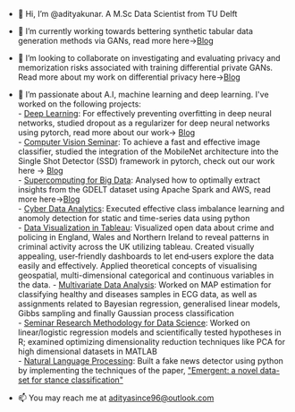 - 👋 Hi, I’m @adityakunar. A M.Sc Data Scientist from TU Delft
- 🌱 I’m currently working towards bettering synthetic tabular data generation methods via GANs, read more here->[Blog](https://adityakunar.medium.com/ctab-gan-effective-table-data-synthesizing-39d086a1b7b0)
- 💞️ I’m looking to collaborate on investigating and evaluating privacy and memorization risks associated with training differential private GANs. Read more about my work on differential privacy here->[Blog](https://adityakunar.medium.com/dtgan-differential-private-training-for-tabular-gans-ba3754721b33)
- 👀 I’m passionate about A.I, machine learning and deep learning. I've worked on the following projects: </br>
      - [Deep Learning](https://github.com/adityakunar/DeepLearning): For effectively preventing overfitting in deep neural networks, studied dropout as a regularizer for deep neural networks using pytorch, read more about our work-> [Blog](https://medium.com/tu-delft-eemcs-student-projects/a-reproduction-attempt-of-dropout-a-simple-way-to-prevent-neural-networks-from-overfitting-43f5c97bc314) </br>
      - [Computer Vision Seminar](https://github.com/adityakunar/pytorch-ssd): To achieve a fast and effective image classifier, studied the integration of the MobileNet architecture into the Single Shot Detector (SSD) framework in pytorch, check out our work here -> [Blog](https://adityakunar.medium.com/object-detection-with-ssd-and-mobilenet-aeedc5917ad0) </br>
      - [Supercomputing for Big Data](https://github.com/adityakunar/SBD-tudelft): Analysed how to optimally extract insights from the GDELT dataset using Apache Spark and AWS, read more here->[Blog](https://adityakunar.medium.com/big-data-processing-using-apache-spark-1beed579aadd)  
      - [Cyber Data Analytics](https://github.com/adityakunar/Cyber-Data-Analytics): Executed effective class imbalance learning and anomoly detection for static and time-series data using python </br>
      - [Data Visualization in Tableau](https://github.com/adityakunar/InfoVis-Final-Project): Visualized open data about crime and policing in England, Wales and Northern Ireland to reveal patterns in criminal activity across the UK utilizing tableau. Created visually appealing, user‑friendly dashboards to let end‑users explore the data easily and effectively. Applied theoretical concepts of visualising geospatial, multi-dimensional categorical and continuous variables in the data. 
      - [Multivariate Data Analysis](https://github.com/adityakunar/Multivariate-Data-Analysis):  Worked on MAP estimation for classifying healthy and diseases samples in ECG data, as well as assignments related to Bayesian regression, generalised linear models, Gibbs sampling and finally Gaussian process classification </br>
      - [Seminar Research Methodology for Data Science](https://github.com/adityakunar/semimar-data-sci): Worked on linear/logistic regression models and scientifically tested hypotheses in R; examined optimizing dimensionality reduction techniques like PCA for high dimensional datasets in MATLAB</br>
      - [Natural Language Processing](https://github.com/adityakunar/stance-detection): Built a fake news detector using python by implementing the techniques of the paper, ["Emergent: a novel data-set for stance classification"](https://aclanthology.org/N16-1138.pdf) </br>

- 📫 You may reach me at adityasince96@outlook.com

